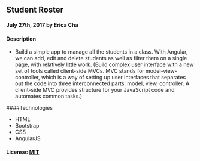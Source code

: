 ## Student Roster

#### July 27th, 2017 by Erica Cha

#### Description
-  Build a simple app to manage all the students in a class. With Angular, we can add, edit and delete students as well as filter them on a single page, with relatively little work.
(Build complex user interface with a new set of tools called client-side MVCs. MVC stands for model-view-controller, which is a way of setting up user interfaces that separates out the code into three interconnected parts: model, view, controller. A client-side MVC provides structure for your JavaScript code and automates common tasks.)

####Technologies 
- HTML
- Bootstrap
- CSS
- AngularJS



#### License: <a href="https://github.com/twbs/bootstrap/blob/master/LICENSE">MIT</a>  
